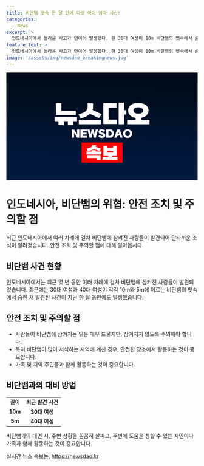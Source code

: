 ```yaml
---
title: 비단뱀 뱃속 한 달 만에 다섯 아이 엄마 시신!
categories:
  - News
excerpt: >
  인도네시아에서 놀라운 사고가 연이어 발생했다. 한 30대 여성이 10m 비단뱀의 뱃속에서 숨진 채 발견돼 충격을 안겼다. 이는 지난 달 5m 비단뱀에 삼켜진 여성 사망 이후 한 달만에 발생한 일로, 이전에도 여러 차례 이런 사건이 있었다. 이번에는 아이를 위해 약을 사러 집을 나간 여성이 비달한 사고로, 최근 몇 년간 다른 비단뱀 공격 사례들도 증가하는 추세다. (150자)
feature_text: >
  인도네시아에서 놀라운 사고가 연이어 발생했다. 한 30대 여성이 10m 비단뱀의 뱃속에서 숨진 채 발견돼 충격을 안겼다. 이는 지난 달 5m 비단뱀에 삼켜진 여성 사망 이후 한 달만에 발생한 일로, 이전에도 여러 차례 이런 사건이 있었다. 이번에는 아이를 위해 약을 사러 집을 나간 여성이 비달한 사고로, 최근 몇 년간 다른 비단뱀 공격 사례들도 증가하는 추세다. (150자)
image: '/assets/img/newsdao_breakingnews.jpg'
---
```


<p><img src="/assets/img/newsdao_breakingnews.jpg" alt="bookingtag 속보" /></p>

<h1>인도네시아, 비단뱀의 위협: 안전 조치 및 주의할 점</h1>

<p data-ke-size="size16">최근 인도네시아에서 여러 차례에 걸쳐 비단뱀에 삼켜진 사람들이 발견되어 안타까운 소식이 알려졌습니다. 안전 조치 및 주의할 점에 대해 알아봅시다.</p>

<h2 data-ke-size="size26">비단뱀 사건 현황</h2>

<p data-ke-size="size16">인도네시아에서는 최근 몇 년 동안 여러 차례에 걸쳐 비단뱀에 삼켜진 사람들이 발견되었습니다. 최근에는 30대 여성과 40대 여성이 각각 10m와 5m에 이르는 비단뱀의 뱃속에서 숨진 채 발견된 사건이 지난 한 달 동안에도 발생했습니다.</p>

<h2 data-ke-size="size26">안전 조치 및 주의할 점</h2>

<ul>
<li>사람들이 비단뱀에 삼켜지는 일은 매우 드물지만, 삼켜지지 않도록 주의해야 합니다.</li>
<li>특히 비단뱀이 많이 서식하는 지역에 계신 경우, 안전한 장소에서 활동하는 것이 중요합니다.</li>
<li>가족 및 지역 주민들과 함께 활동하는 것이 중요합니다.</li>
</ul>

<h2 data-ke-size="size26">비단뱀과의 대비 방법</h2>

<table>
  <tr>
    <td style="text-align: center; height: 17px;"><b>길이</b></td>
    <td style="text-align: center; height: 17px;"><b>최근 발견 사건</b></td>
  </tr>
  <tr>
    <td style="text-align: center; height: 17px;"><b>10m</b></td>
    <td style="text-align: center; height: 17px;"><b>30대 여성</b></td>
  </tr>
  <tr>
    <td style="text-align: center; height: 17px;"><b>5m</b></td>
    <td style="text-align: center; height: 17px;"><b>40대 여성</b></td>
  </tr>
</table>

<p data-ke-size="size16">비단뱀과의 대면 시, 주변 상황을 꼼꼼히 살피고, 주변에 도움을 청할 수 있는 지인이나 가족과 함께 활동하는 것이 중요합니다.</p>
실시간 뉴스 속보는, <a href="https://newsdao.kr" rel="dofollow">https://newsdao.kr</a>


